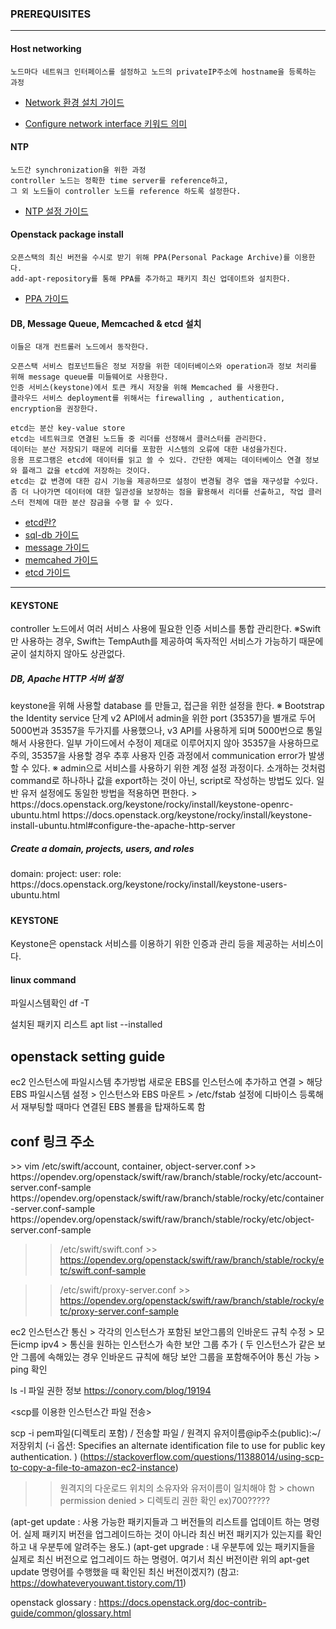 ### PREREQUISITES

---
 
#### Host networking

```
노드마다 네트워크 인터페이스를 설정하고 노드의 privateIP주소에 hostname을 등록하는 과정
```
* [Network 환경 설치 가이드](https://docs.openstack.org/install-guide/environment-networking.html)

* [Configure network interface 키워드 의미](https://unix.stackexchange.com/questions/128439/good-detailed-explanation-of-etc-network-interfaces-syntax)



#### NTP
```
노드간 synchronization을 위한 과정
controller 노드는 정확한 time server를 reference하고, 
그 외 노드들이 controller 노드를 reference 하도록 설정한다.
```
* [NTP 설정 가이드](https://docs.openstack.org/install-guide/environment-ntp.html)



#### Openstack package install
```
오픈스택의 최신 버전을 수시로 받기 위해 PPA(Personal Package Archive)를 이용한다.
add-apt-repository를 통해 PPA를 추가하고 패키지 최신 업데이트와 설치한다.
```
* [PPA 가이드](https://docs.openstack.org/install-guide/environment-packages-ubuntu.html)


#### DB, Message Queue, Memcached & etcd 설치
```
이들은 대개 컨트롤러 노드에서 동작한다.

오픈스택 서비스 컴포넌트들은 정보 저장을 위한 데이터베이스와 operation과 정보 처리를 위해 message queue를 미들웨어로 사용한다.
인증 서비스(keystone)에서 토큰 캐시 저장을 위해 Memcached 를 사용한다. 
클라우드 서비스 deployment를 위해서는 firewalling , authentication, encryption을 권장한다.

etcd는 분산 key-value store
etcd는 네트워크로 연결된 노드들 중 리더를 선정해서 클러스터를 관리한다. 
데이터는 분산 저장되기 때문에 리더를 포함한 시스템의 오류에 대한 내성을가진다.
응용 프로그램은 etcd에 데이터를 읽고 쓸 수 있다. 간단한 예제는 데이터베이스 연결 정보와 플래그 값을 etcd에 저장하는 것이다. 
etcd는 값 변경에 대한 감시 기능을 제공하므로 설정이 변경될 경우 앱을 재구성할 수있다. 
좀 더 나아가면 데이터에 대한 일관성을 보장하는 점을 활용해서 리더를 선출하고, 작업 클러스터 전체에 대한 분산 잠금을 수행 할 수 있다.
```
* [etcd란?](https://www.joinc.co.kr/w/man/12/etcd)
* [sql-db 가이드](https://docs.openstack.org/install-guide/environment-sql-database-ubuntu.html)
* [message 가이드](https://docs.openstack.org/install-guide/environment-messaging-ubuntu.html)
* [memcahed 가이드](https://docs.openstack.org/install-guide/environment-memcached-ubuntu.html)
* [etcd 가이드](https://docs.openstack.org/install-guide/environment-etcd-ubuntu.html)

---

<h4>KEYSTONE</h4>
controller 노드에서 여러 서비스 사용에 필요한 인증 서비스를 통합 관리한다.
※Swift만 사용하는 경우, Swift는 TempAuth를 제공하여 독자적인 서비스가 가능하기 때문에 굳이 설치하지 않아도 상관없다.

<h5>DB, Apache HTTP 서버 설정</h5>
keystone을 위해 사용할 database 를 만들고, 접근을 위한 설정을 한다. 
※ Bootstrap the Identity service 단계 
v2 API에서 admin을 위한 port (35357)을 별개로 두어 5000번과 35357을 두가지를 사용했으나, v3 API를 사용하게 되며 5000번으로 통일해서 사용한다.
일부 가이드에서 수정이 제대로 이루어지지 않아 35357을 사용하므로 주의, 35357을 사용할 경우 추후 사용자 인증 과정에서 communication error가 발생 할 수 있다.
※ admin으로 서비스를 사용하기 위한 계정 설정 과정이다.
소개하는 것처럼 command로 하나하나 값을 export하는 것이 아닌, script로 작성하는 방법도 있다. 
일반 유저 설정에도 동일한 방법을 적용하면 편한다. > https://docs.openstack.org/keystone/rocky/install/keystone-openrc-ubuntu.html
https://docs.openstack.org/keystone/rocky/install/keystone-install-ubuntu.html#configure-the-apache-http-server

<h5>Create a domain, projects, users, and roles</h5>
domain: 
project:
user:
role:
https://docs.openstack.org/keystone/rocky/install/keystone-users-ubuntu.html


<h5></h5>

<h5></h5>


<h4>KEYSTONE</h4>  
Keystone은 openstack 서비스를 이용하기 위한 인증과 관리 등을 제공하는 서비스이다.  





<h4>linux command</h4>

파일시스템확인
df -T

설치된 패키지 리스트
apt list --installed


<h2>openstack setting guide</h2>
ec2 인스턴스에 파일시스템 추가방법
새로운 EBS를 인스턴스에 추가하고 연결 > 해당 EBS 파일시스템 설정 > 인스턴스와 EBS 마운트 > /etc/fstab 설정에 디바이스 등록해서 재부팅할 때마다 연결된 EBS 볼륨을 탑재하도록 함

<h2>conf 링크 주소</h2>
>> vim /etc/swift/account, container, object-server.conf >>
https://opendev.org/openstack/swift/raw/branch/stable/rocky/etc/account-server.conf-sample
https://opendev.org/openstack/swift/raw/branch/stable/rocky/etc/container-server.conf-sample
https://opendev.org/openstack/swift/raw/branch/stable/rocky/etc/object-server.conf-sample

>>  /etc/swift/swift.conf >> 
https://opendev.org/openstack/swift/raw/branch/stable/rocky/etc/swift.conf-sample

>> /etc/swift/proxy-server.conf >>
https://opendev.org/openstack/swift/raw/branch/stable/rocky/etc/proxy-server.conf-sample


ec2 인스턴스간 통신 > 각각의 인스턴스가 포함된 보안그룹의 인바운드 규칙 수정 > 모든icmp ipv4 > 통신을 원하는 인스턴스가 속한 보안 그룹 추가 ( 두 인스턴스가 같은 보안 그룹에 속해있는 경우 인바운드 규칙에 해당 보안 그룹을 포함해주어야 통신 가능 > ping 확인


ls -l 파일 권한 정보
https://conory.com/blog/19194

<scp를 이용한 인스턴스간 파일 전송>

scp -i pem파일(디렉토리 포함) / 전송할 파일 / 원격지 유저이름@ip주소(public):~/저장위치
(-i 옵션: Specifies an alternate identification file to use for public key authentication. )
(https://stackoverflow.com/questions/11388014/using-scp-to-copy-a-file-to-amazon-ec2-instance)

>>원격지의 다운로드 위치의 소유자와 유저이름이 일치해야 함 > chown 
>>permission denied > 디렉토리 권한 확인 ex)700?????

(apt-get update : 사용 가능한 패키지들과 그 버전들의 리스트를 업데이트 하는 명령어. 
 실제 패키지 버전을 업그레이드하는 것이 아니라 최신 버전 패키지가 있는지를 확인하고 내 우분투에 알려주는 용도.)
(apt-get upgrade : 내 우분투에 있는 패키지들을 실제로 최신 버전으로 업그레이드 하는 명령어. 
여기서 최신 버전이란 위의 apt-get update 명령어를 수행했을 때 확인된 최신 버전이겠지?)
(참고: https://dowhateveryouwant.tistory.com/11)



openstack glossary : https://docs.openstack.org/doc-contrib-guide/common/glossary.html

